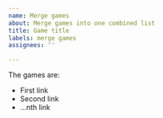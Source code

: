 ```yaml
---
name: Merge games
about: Merge games into one combined list
title: Game title
labels: merge games
assignees: ''

---
```


The games are:
- First link
- Second link
- ...nth link
